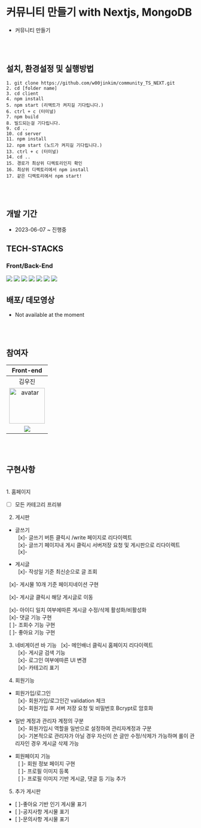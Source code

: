 # 커뮤니티 만들기 with Nextjs, MongoDB

- 커뮤니티 만들기

<br/><br/>

## 설치, 환경설정 및 실행방법

```
1. git clone https://github.com/w00jinkim/community_TS_NEXT.git
2. cd [folder name]
3. cd client
4. npm install
5. npm start (리액트가 켜지길 기다립니다.)
6. ctrl + c (터미널)
7. npm build
8. 빌드되는걸 기다립니다.
9. cd ..
10. cd server
11. npm install
12. npm start (노드가 켜지길 기다립니다.)
13. ctrl + c (터미널)
14. cd ..
15. 경로가 최상위 디렉토리인지 확인
16. 최상위 디렉토리에서 npm install
17. 같은 디렉토리에서 npm start!
```

<br/><br/>

## 개발 기간

- 2023-06-07 ~ 진행중

## TECH-STACKS

### Front/Back-End

<p>
<img src="https://img.shields.io/badge/TypeScript-3178C6?logo=TypeScript&logoColor=white&style=for-the-badge"/>
<img src="https://img.shields.io/badge/next.js-000000?logo=nextdotjs&logoColor=white&style=for-the-badge" />
<img src="https://img.shields.io/badge/MongoDB-47A248?logo=MongoDB&logoColor=white&style=for-the-badge" />
<img src="https://img.shields.io/badge/JavaScript-F7DF1E?logo=JavaScript&logoColor=white&style=for-the-badge" />
<img src="https://img.shields.io/badge/React-61DAFB?logo=React&logoColor=white&style=for-the-badge" />
<img src="https://img.shields.io/badge/TailwindCSS-06B6D4?logo=TailwindCSS&logoColor=white&style=for-the-badge" />
<img src="https://img.shields.io/badge/Vercel-000000?logo=Vercel&logoColor=white&style=for-the-badge" />

## 배포/ 데모영상

- Not available at the moment

<br/><br/>

## 참여자

|                                                                Front-end                                                                |
| :-------------------------------------------------------------------------------------------------------------------------------------: |
|                                                                 김우진                                                                  |
|               <img width="95px" height="95px" src="https://avatars.githubusercontent.com/u/111094669?v=4" alt="avatar"/>                |
| [<img src="https://img.shields.io/badge/GitHub-181717?style=for-the-badge&logo=GitHub&logoColor=white"/>](https://github.com/w00jinkim) |

<br/><br/>

## 구현사항

  <br/>
1. 홈페이지 <br/>
  
- [ ] 모든 카테고리 프리뷰
  <br/>

2. 게시판<br/>

- 글쓰기<br/>
  &nbsp; [x]- 글쓰기 버튼 클릭시 /write 페이지로 리다이렉트<br/>
  &nbsp; [x]- 글쓰기 페이지내 게시 클릭시 서버저장 요청 및 게시판으로 리다이렉트<br/>
  &nbsp; [x]- <br/>

- 게시글 <br/>
  &nbsp; [x]- 작성일 기준 최신순으로 글 조회 <br/>

&nbsp; [x]- 게시물 10개 기준 페이지네이션 구현<br/>

&nbsp; [x]- 게시글 클릭시 해당 게시글로 이동<br/>

&nbsp; [x]- 아이디 일치 여부에따른 게시글 수정/삭제 활성화/비활성화<br/>
&nbsp; [x]- 댓글 기능 구현 <br/>
&nbsp; [ ]- 조회수 기능 구현 <br/>
&nbsp; [ ]- 좋아요 기능 구현 <br/>

3. 네비게이션 바 기능
   &nbsp; [x]- 메인배너 클릭시 홈페이지 리다이렉트<br/>
   &nbsp; [x]- 게시글 검색 기능<br/>
   &nbsp; [x]- 로그인 여부에따른 UI 변경<br/>
   &nbsp; [x]- 카테고리 표기<br/>

4. 회원기능<br/>

- 회원가입/로그인<br/>
  &nbsp; [x]- 회원가입/로그인간 validation 체크<br/>
  &nbsp; [x]- 회원가입 후 서버 저장 요청 및 비밀번호 Bcrypt로 암호화<br/>

- 일반 계정과 관리자 계정의 구분<br/>
  &nbsp; [x]- 회원가입시 역할을 일반으로 설정하여 관리자계정과 구분<br/>
  &nbsp; [x]- 기본적으로 관리자가 아닐 경우 자신이 쓴 글만 수정/삭제가 가능하며 롤이 관리자인 경우 게시글 삭제 가능 <br/>

- 회원페이지 기능<br/>
  &nbsp; [ ]- 회원 정보 페이지 구현<br/>
  &nbsp; [ ]- 프로필 이미지 등록<br/>
  &nbsp; [ ]- 프로필 이미지 기반 게시글, 댓글 등 기능 추가<br/>

5. 추가 게시판<br/>

- [ ]-좋아요 기반 인기 게시물 표기<br/>
- [ ]-공지사항 게시물 표기<br/>
- [ ]-문의사항 게시물 표기<br/>
